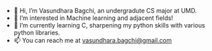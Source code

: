 - 👋 Hi, I’m Vasundhara Bagchi, an undergradute CS major at UMD. 
- 👀 I’m interested in Machine learning and adjacent fields! 
- 🌱 I’m currently learning C, sharpening my python skills with various python libraries. 
- 📫 You can reach me at vasundhara.bagchi@gmail.com 



<!---
fangirlin101/fangirlin101 is a ✨ special ✨ repository because its `README.md` (this file) appears on your GitHub profile.
You can click the Preview link to take a look at your changes.
--->
